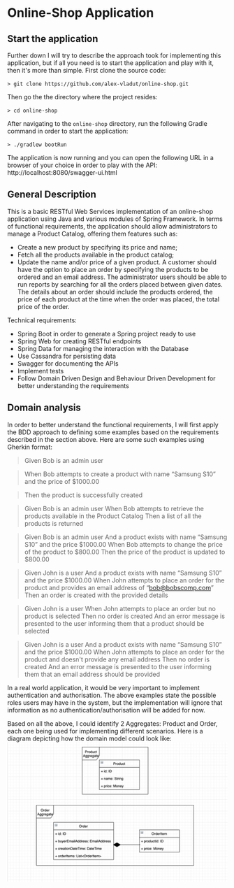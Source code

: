 # Online-Shop Application

## Start the application

Further down I will try to describe the approach took for implementing this application, but if all you need is to start the application and play with it, then it's more than simple. First clone the source code:
```
> git clone https://github.com/alex-vladut/online-shop.git
```
Then go the the directory where the project resides:
```
> cd online-shop
```
After navigating to the `online-shop` directory, run the following Gradle command in order to start the application:
```
> ./gradlew bootRun
```
The application is now running and you can open the following URL in a browser of your choice in order to play with the API: http://localhost:8080/swagger-ui.html

## General Description

This is a basic RESTful Web Services implementation of an online-shop application using Java and various modules of Spring Framework. In terms of functional requirements, the application should allow administrators to manage a Product Catalog, offering them features such as:
- Create a new product by specifying its price and name;
- Fetch all the products available in the product catalog;
- Update the name and/or price of a given product.
A customer should have the option to place an order by specifying the products to be ordered and an email address. The administrator users should be able to run reports by searching for all the orders placed between given dates. The details about an order should include the products ordered, the price of each product at the time when the order was placed, the total price of the order.

Technical requirements:
- Spring Boot in order to generate a Spring project ready to use
- Spring Web for creating RESTful endpoints
- Spring Data for managing the interaction with the Database
- Use Cassandra for persisting data
- Swagger for documenting the APIs
- Implement tests
- Follow Domain Driven Design and Behaviour Driven Development for better understanding the requirements

## Domain analysis

In order to better understand the functional requirements, I will first apply the BDD approach to defining some examples based on the requirements described in the section above. Here are some such examples using Gherkin format:

> Given Bob is an admin user

> When Bob attempts to create a product with name “Samsung S10” and the price of $1000.00

> Then the product is successfully created

> Given Bob is an admin user
> When Bob attempts to retrieve the products available in the Product Catalog
> Then a list of all the products is returned

> Given Bob is an admin user
> And a product exists with name “Samsung S10” and the price $1000.00
> When Bob attempts to change the price of the product to $800.00
> Then the price of the product is updated to $800.00

> Given John is a user
> And a product exists with name “Samsung S10” and the price $1000.00
> When John attempts to place an order for the product and provides an email address of “bob@bobscomp.com”
> Then an order is created with the provided details

> Given John is a user
> When John attempts to place an order but no product is selected
> Then no order is created
> And an error message is presented to the user informing them that a product should be selected

> Given John is a user
> And a product exists with name “Samsung S10” and the price $1000.00
> When John attempts to place an order for the product and doesn't provide any email address
> Then no order is created
> And an error message is presented to the user informing them that an email address should be provided

In a real world application, it would be very important to implement authentication and authorisation. The above examples state the possible roles users may have in the system, but the implementation will ignore that information as no authentication/authorisation will be added for now.

Based on all the above, I could identify 2 Aggregates: Product and Order, each one being used for implementing different scenarios. Here is a diagram depicting how the domain model could look like:
<img src="/static/images/Domain-Model.png" class="img-responsive" alt="Online-Shop Domain Model" />
